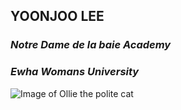 ## YOONJOO LEE

### _Notre Dame de la baie Academy_

### _Ewha Womans University_

![Image of Ollie the polite cat](https://res.cloudinary.com/dzdgpwtox/image/upload/w_300,c_scale/v1607696357/final_designs/seller_design_77065/f_20201211141915.png)
